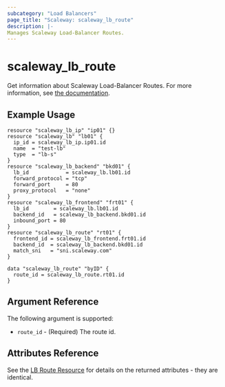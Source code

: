 ```yaml
---
subcategory: "Load Balancers"
page_title: "Scaleway: scaleway_lb_route"
description: |-
Manages Scaleway Load-Balancer Routes.
---
```


# scaleway_lb_route

Get information about Scaleway Load-Balancer Routes.
For more information, see [the documentation](https://developers.scaleway.com/en/products/lb/zoned_api/#route-ff94b7).

## Example Usage

```hcl
resource "scaleway_lb_ip" "ip01" {}
resource "scaleway_lb" "lb01" {
  ip_id = scaleway_lb_ip.ip01.id
  name  = "test-lb"
  type  = "lb-s"
}
resource "scaleway_lb_backend" "bkd01" {
  lb_id            = scaleway_lb.lb01.id
  forward_protocol = "tcp"
  forward_port     = 80
  proxy_protocol   = "none"
}
resource "scaleway_lb_frontend" "frt01" {
  lb_id        = scaleway_lb.lb01.id
  backend_id   = scaleway_lb_backend.bkd01.id
  inbound_port = 80
}
resource "scaleway_lb_route" "rt01" {
  frontend_id = scaleway_lb_frontend.frt01.id
  backend_id  = scaleway_lb_backend.bkd01.id
  match_sni   = "sni.scaleway.com"
}

data "scaleway_lb_route" "byID" {
  route_id = scaleway_lb_route.rt01.id
}
```

## Argument Reference

The following argument is supported:

- `route_id` - (Required) The route id.

## Attributes Reference

See the [LB Route Resource](../resources/lb_route.md) for details on the returned attributes - they are identical.